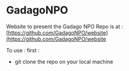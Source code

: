 # GadagoNPO
Website to present the Gadago NPO
Repo is at : [https://github.com/GadagoNPO/website](https://github.com/GadagoNPO/website

To use : 
first : 
- git clone the repo on your local machine
